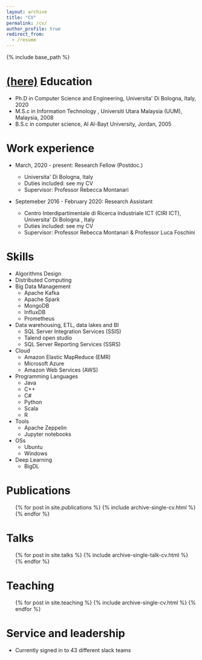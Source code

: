 ```yaml
---
layout: archive
title: "CV" 
permalink: /cv/
author_profile: true
redirect_from:
  - /resume
---
```


{% include base_path %}

[(here)](http://IsamAljawarneh.github.io/files/CV_ALJAWARNEH_2020.pdf)
Education
======
* Ph.D in Computer Science and Engineering, Universita' Di Bologna, Italy, 2020
* M.S.c in Information Technology , Universiti Utara Malaysia (UUM), Malaysia, 2008
* B.S.c in computer science, Al Al-Bayt University, Jordan, 2005

Work experience
======
* March, 2020 - present: Research Fellow (Postdoc.)
  * Universita' Di Bologna, Italy
  * Duties included: see my CV
  * Supervisor: Professor Rebecca Montanari

* Septemeber 2016 - February 2020: Research Assistant
  * Centro Interdipartimentale di Ricerca Industriale ICT (CIRI ICT), Universita' Di Bologna , Italy
  * Duties included: see my CV
  * Supervisor: Professor Rebecca Montanari & Professor Luca Foschini
  
Skills
======
* Algorithms Design
* Distributed Computing
* Big Data Management
  * Apache Kafka
  * Apache Spark
  * MongoDB
  * InfluxDB
  * Prometheus
* Data warehousing, ETL,  data lakes and BI
  * SQL Server Integration Services (SSIS)
  * Talend open studio
  * SQL Server Reporting Services (SSRS)
* Cloud
  * Amazon Elastic MapReduce (EMR)
  * Microsoft Azure
  * Amazon Web Services (AWS)
* Programming Languages
  * Java
  * C++
  * C#
  * Python
  * Scala
  * R
* Tools
  * Apache Zeppelin
  * Jupyter notebooks
* OSs
  * Ubuntu
  * Windows
* Deep Learning
  * BigDL

Publications
======
  <ul>{% for post in site.publications %}
    {% include archive-single-cv.html %}
  {% endfor %}</ul>
  
Talks
======
  <ul>{% for post in site.talks %}
    {% include archive-single-talk-cv.html %}
  {% endfor %}</ul>
  
Teaching
======
  <ul>{% for post in site.teaching %}
    {% include archive-single-cv.html %}
  {% endfor %}</ul>
  
Service and leadership
======
* Currently signed in to 43 different slack teams
